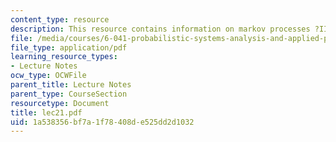 ```yaml
---
content_type: resource
description: This resource contains information on markov processes ?III.
file: /media/courses/6-041-probabilistic-systems-analysis-and-applied-probability-spring-2006/1a538356bf7a1f78408de525dd2d1032_lec21.pdf
file_type: application/pdf
learning_resource_types:
- Lecture Notes
ocw_type: OCWFile
parent_title: Lecture Notes
parent_type: CourseSection
resourcetype: Document
title: lec21.pdf
uid: 1a538356-bf7a-1f78-408d-e525dd2d1032
---
```

